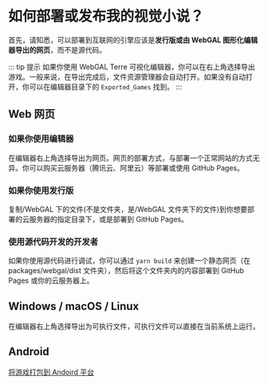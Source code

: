 # 如何部署或发布我的视觉小说？

首先，请知悉，可以部署到互联网的引擎应该是**发行版或由 WebGAL 图形化编辑器导出的网页**，而不是源代码。

::: tip 提示
如果你使用 WebGAL Terre 可视化编辑器，你可以在右上角选择导出游戏。一般来说，在导出完成后，文件资源管理器会自动打开。如果没有自动打开，你可以在编辑器目录下的 `Exported_Games` 找到。
:::

## Web 网页

### 如果你使用**编辑器**

在编辑器右上角选择导出为网页。网页的部署方式，与部署一个正常网站的方式无异。你可以购买云服务器（腾讯云、阿里云）等部署或使用 GitHub Pages。

### 如果你使用**发行版**

复制/WebGAL 下的文件(不是文件夹，是/WebGAL 文件夹下的文件)到你想要部署的云服务器的指定目录下，或是部署到 GitHub Pages。

### 使用**源代码开发**的开发者

如果你使用源代码进行调试，你可以通过 `yarn build` 来创建一个静态网页（在 packages/webgal/dist 文件夹），然后将这个文件夹内的内容部署到 GitHub Pages 或你的云服务器上。

## Windows / macOS / Linux

在编辑器右上角选择导出为可执行文件，可执行文件可以直接在当前系统上运行。

## Android

[将游戏打包到 Andoird 平台](./android.md)
